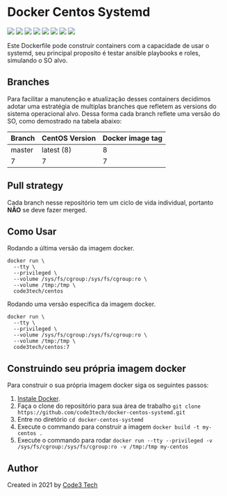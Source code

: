 # Docker Centos Systemd

[![](https://img.shields.io/badge/Code3%20Tech-DevOps%20Tool-%231D8348)](https://hub.docker.com/repository/docker/code3tech/centos)
[![](https://img.shields.io/docker/cloud/automated/code3tech/centos)](https://hub.docker.com/repository/docker/code3tech/centos)
[![](https://img.shields.io/docker/cloud/build/code3tech/centos)](https://hub.docker.com/repository/docker/code3tech/centos)
[![](https://img.shields.io/docker/image-size/code3tech/centos/latest)](https://hub.docker.com/repository/docker/code3tech/centos)
[![](https://img.shields.io/docker/pulls/code3tech/centos)](https://hub.docker.com/repository/docker/code3tech/centos)
[![](https://img.shields.io/docker/stars/code3tech/centos)](https://hub.docker.com/repository/docker/code3tech/centos)
[![](https://img.shields.io/github/issues/code3tech/docker-centos-systemd)](https://hub.docker.com/repository/docker/code3tech/centos)
[![](https://img.shields.io/github/license/code3tech/docker-centos-systemd)](https://hub.docker.com/repository/docker/code3tech/centos)

Este Dockerfile pode construir containers com a capacidade de usar o systemd, seu principal proposito é testar ansible playbooks e roles, simulando o SO alvo.

Branches
------------

Para facilitar a manutenção e atualização desses containers decidimos adotar uma estratégia de multiplas branches que refletem as versions do sistema operacional alvo. Dessa forma cada branch reflete uma versão do SO, como demostrado na tabela abaixo:

|Branch |CentOS Version|Docker image tag|
|-------|--------------|----------------|
|master |latest (8)    |8               |
|7      |7             |7               |

Pull strategy
------------

Cada branch nesse repositório tem um ciclo de vida individual, portanto **NÃO** se deve fazer merged.

Como Usar
------------

Rodando a última versão da imagem docker.

```
docker run \
  --tty \
  --privileged \
  --volume /sys/fs/cgroup:/sys/fs/cgroup:ro \
  --volume /tmp:/tmp \
  code3tech/centos
```

Rodando uma versão específica da imagem docker.

```
docker run \
  --tty \
  --privileged \
  --volume /sys/fs/cgroup:/sys/fs/cgroup:ro \
  --volume /tmp:/tmp \
  code3tech/centos:7
``` 

Construindo seu própria imagem docker
------------

Para construir o sua própria imagem docker siga os seguintes passos:

  1. [Instale Docker](https://docs.docker.com/engine/installation/).
  2. Faça o clone do repositório para sua área de trabalho `git clone https://github.com/code3tech/docker-centos-systemd.git`
  3. Entre no diretório `cd docker-centos-systemd`
  4. Execute o commando para construir a imagem `docker build -t my-centos .`
  5. Execute o commando para rodar `docker run --tty --privileged -v /sys/fs/cgroup:/sys/fs/cgroup:ro -v /tmp:/tmp my-centos`

Author
------------

Created in 2021 by [Code3 Tech](https://code3.tech/) 